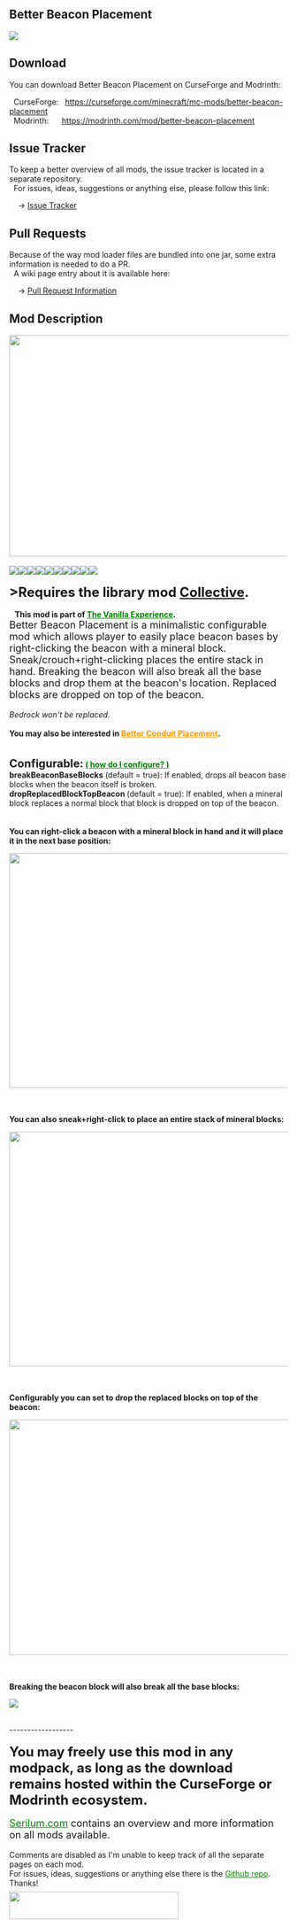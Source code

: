 <h2>Better Beacon Placement</h2>
<p><a href="https://github.com/Serilum/Better-Beacon-Placement"><img src="https://serilum.com/assets/data/logo/better-beacon-placement.gif"></a></p><h2>Download</h2>
<p>You can download Better Beacon Placement on CurseForge and Modrinth:</p><p>&nbsp;&nbsp;CurseForge: &nbsp;&nbsp;<a href="https://curseforge.com/minecraft/mc-mods/better-beacon-placement">https://curseforge.com/minecraft/mc-mods/better-beacon-placement</a><br>&nbsp;&nbsp;Modrinth: &nbsp;&nbsp;&nbsp;&nbsp;&nbsp;<a href="https://modrinth.com/mod/better-beacon-placement">https://modrinth.com/mod/better-beacon-placement</a></p>
<h2>Issue Tracker</h2>
<p>To keep a better overview of all mods, the issue tracker is located in a separate repository.<br>&nbsp;&nbsp;For issues, ideas, suggestions or anything else, please follow this link:</p>
<p>&nbsp;&nbsp;&nbsp;&nbsp;-> <a href="https://github.com/ricksouth/serilum-mc-mods/issues">Issue Tracker</a></p>
<h2>Pull Requests</h2>
<p>Because of the way mod loader files are bundled into one jar, some extra information is needed to do a PR.<br>&nbsp;&nbsp;A wiki page entry about it is available here:</p>
<p>&nbsp;&nbsp;&nbsp;&nbsp;-> <a href="https://github.com/ricksouth/serilum-mc-mods/wiki/Pull-Request-Information">Pull Request Information</a></p>
<h2>Mod Description</h2>
<p><a href="https://serilum.com/" rel="nofollow"><img src="https://github.com/ricksouth/serilum-mc-mods/raw/master/description/a1.jpg" alt="" width="838" height="400"></a><br><br><img src="https://github.com/ricksouth/serilum-mc-mods/raw/master/description/Versions/header.png"><a href="https://legacy.curseforge.com/minecraft/mc-mods/better-beacon-placement/files/all?filter-status=1&filter-game-version=1738749986:75125" rel="nofollow"><img src="https://github.com/ricksouth/serilum-mc-mods/raw/master/description/Versions/1_20.png"></a><a href="https://legacy.curseforge.com/minecraft/mc-mods/better-beacon-placement/files/all?filter-status=1&filter-game-version=1738749986:73407" rel="nofollow"><img src="https://github.com/ricksouth/serilum-mc-mods/raw/master/description/Versions/1_19.png"></a><a href="https://legacy.curseforge.com/minecraft/mc-mods/better-beacon-placement/files/all?filter-status=1&filter-game-version=1738749986:73250" rel="nofollow"><img src="https://github.com/ricksouth/serilum-mc-mods/raw/master/description/Versions/1_18.png"></a><a href="https://legacy.curseforge.com/minecraft/mc-mods/better-beacon-placement/files/all?filter-status=1&filter-game-version=1738749986:73242" rel="nofollow"><img src="https://github.com/ricksouth/serilum-mc-mods/raw/master/description/Versions/1_17.png"></a><a href="https://legacy.curseforge.com/minecraft/mc-mods/better-beacon-placement/files/all?filter-status=1&filter-game-version=1738749986:70886" rel="nofollow"><img src="https://github.com/ricksouth/serilum-mc-mods/raw/master/description/Versions/1_16.png"></a><a href="https://legacy.curseforge.com/minecraft/mc-mods/better-beacon-placement/files/all?filter-status=1&filter-game-version=1738749986:68722" rel="nofollow"><img src="https://github.com/ricksouth/serilum-mc-mods/raw/master/description/Versions/1_15.png"></a><a href="https://legacy.curseforge.com/minecraft/mc-mods/better-beacon-placement/files/all?filter-status=1&filter-game-version=1738749986:64806" rel="nofollow"><img src="https://github.com/ricksouth/serilum-mc-mods/raw/master/description/Versions/1_14.png"></a><a href="https://legacy.curseforge.com/minecraft/mc-mods/better-beacon-placement/files/all?filter-status=1&filter-game-version=1738749986:55023" rel="nofollow"><img src="https://github.com/ricksouth/serilum-mc-mods/raw/master/description/Versions/1_13.png"></a><a href="https://legacy.curseforge.com/minecraft/mc-mods/better-beacon-placement/files/all?filter-status=1&filter-game-version=1738749986:628" rel="nofollow"><img src="https://github.com/ricksouth/serilum-mc-mods/raw/master/description/Versions/1_12.png"></a><br><br><strong><span style="font-size:24px">&gt;Requires the library mod&nbsp;<a style="font-size:24px" href="https://www.curseforge.com/minecraft/mc-mods/collective" rel="nofollow">Collective</a>.</span></strong><strong>&nbsp;<br><br> &nbsp; &nbsp;This mod is part of <span style="color:#008000"><a style="color:#008000" href="https://curseforge.com/minecraft/modpacks/the-vanilla-experience" rel="nofollow">The Vanilla Experience</a></span>.</strong><br><span style="font-size:18px">Better Beacon Placement is a minimalistic configurable mod which allows player to easily place beacon bases by right-clicking the beacon with a mineral block. Sneak/crouch+right-clicking places the entire stack in hand. Breaking the beacon will also break all the base blocks and drop them at the beacon's location. Replaced blocks are dropped on top of the beacon.</span><br><br><em>Bedrock won't be replaced.</em><br><br><strong>You may also be interested in <span style="color:#f90"><a style="color:#f90" href="https://curseforge.com/minecraft/mc-mods/better-conduit-placement" rel="nofollow">Better Conduit Placement</a></span>.</strong><br><br><br><strong><span style="font-size:20px">Configurable:</span> <span style="color:#008000;font-size:14px"><a style="color:#008000" href="https://github.com/ricksouth/serilum-mc-mods/wiki/how-to-configure-mods" rel="nofollow">(&nbsp;how do I configure?&nbsp;)</a></span><br></strong><strong>breakBeaconBaseBlocks</strong>&nbsp;(default = true): If enabled, drops all beacon base blocks when the beacon itself is broken.<strong><br>dropReplacedBlockTopBeacon </strong>(default = true): If enabled, when a mineral block replaces a normal block that block is dropped on top of the beacon.<br><br><br><strong>You can right-click a beacon with a mineral block in hand and it will place it in the next base position:</strong></p>
<div class="spoiler">
<p><picture><img src="https://github.com/ricksouth/serilum-mc-mods/raw/master/cdn/better-beacon-placement/a.gif" width="844" height="424"></picture></p>
</div>
<p>&nbsp;<br><br><strong>You can also sneak+right-click to place an entire stack of mineral blocks:<br></strong></p>
<div class="spoiler">
<p><picture><img src="https://github.com/ricksouth/serilum-mc-mods/raw/master/cdn/better-beacon-placement/b.gif" width="840" height="424"></picture></p>
</div>
<p>&nbsp;<br><br><strong>Configurably you can set to drop the replaced blocks on top of the beacon:<br></strong></p>
<div class="spoiler">
<p><picture><img src="https://github.com/ricksouth/serilum-mc-mods/raw/master/cdn/better-beacon-placement/c.gif" width="844" height="426"></picture></p>
</div>
<p>&nbsp;<br><br><strong>Breaking the beacon block will also break all the base blocks:<br></strong></p>
<div class="spoiler">
<p><img src="https://github.com/ricksouth/serilum-mc-mods/raw/master/cdn/better-beacon-placement/d.gif"></p>
</div>
<p><br>------------------<br><br><span style="font-size:24px"><strong>You may freely use this mod in any modpack, as long as the download remains hosted within the CurseForge or Modrinth ecosystem.</strong></span><br><br><span style="font-size:18px"><a style="font-size:18px;color:#008000" href="https://serilum.com/" rel="nofollow">Serilum.com</a> contains an overview and more information on all mods available.</span><br><br><span style="font-size:14px">Comments are disabled as I'm unable to keep track of all the separate pages on each mod.</span><span style="font-size:14px"><br>For issues, ideas, suggestions or anything else there is the&nbsp;<a style="font-size:14px;color:#008000" href="https://github.com/ricksouth/serilum-mc-mods/" rel="nofollow">Github repo</a>. Thanks!</span><span style="font-size:6px"><br><br></span><a href="https://ricksouth.com/donate" rel="nofollow"><img src="https://raw.githubusercontent.com/ricksouth/serilum-mc-mods/master/description/Shields/donation_rounded.svg" alt="" width="306" height="50"></a></p>